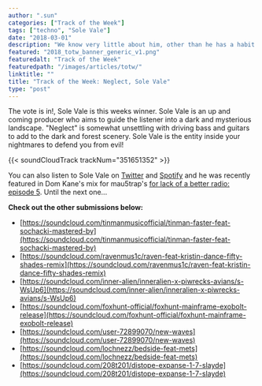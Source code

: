 ```yaml
---
author: ".sun"
categories: ["Track of the Week"]
tags: ["techno", "Sole Vale"]
date: "2018-03-01"
description: "We know very little about him, other than he has a habit of producing techno monsters. Neglect is very much true to form..."
featured: "2018_totw_banner_generic_v1.png"
featuredalt: "Track of the Week"
featuredpath: "/images/articles/totw/"
linktitle: ""
title: "Track of the Week: Neglect, Sole Vale"
type: "post"
---
```


The vote is in!, Sole Vale is this weeks winner. Sole Vale is an up and coming producer who aims to guide the listener into a dark and mysterious landscape. "Neglect" is somewhat unsettling with driving bass and guitars to add to the dark and forest scenery. Sole Vale is the entity inside your nightmares to defend you from evil!

{{< soundCloudTrack trackNum="351651352" >}}

You can also listen to Sole Vale on [Twitter](https://twitter.com/TheSoleVale) and [Spotify](https://open.spotify.com/artist/4ATsdgt2xenE0oh48AQWwv) and he was recently featured in Dom Kane's mix for mau5trap's [for lack of a better radio: episode 5](https://www.mixcloud.com/mau5trap/for-lack-of-a-better-radio-episode-5-dom-kane/). Until the next one...

**Check out the other submissions below:**
- [https://soundcloud.com/tinmanmusicofficial/tinman-faster-feat-sochacki-mastered-by](https://soundcloud.com/tinmanmusicofficial/tinman-faster-feat-sochacki-mastered-by)
- [https://soundcloud.com/ravenmus1c/raven-feat-kristin-dance-fifty-shades-remix](https://soundcloud.com/ravenmus1c/raven-feat-kristin-dance-fifty-shades-remix)
- [https://soundcloud.com/inner-alien/inneralien-x-piwrecks-avians/s-WsUp6](https://soundcloud.com/inner-alien/inneralien-x-piwrecks-avians/s-WsUp6)
- [https://soundcloud.com/foxhunt-official/foxhunt-mainframe-exobolt-release](https://soundcloud.com/foxhunt-official/foxhunt-mainframe-exobolt-release)
- [https://soundcloud.com/user-72899070/new-waves](https://soundcloud.com/user-72899070/new-waves)
- [https://soundcloud.com/lochnezz/bedside-feat-mets](https://soundcloud.com/lochnezz/bedside-feat-mets)
- [https://soundcloud.com/208t201/distope-expanse-1-7-slayde](https://soundcloud.com/208t201/distope-expanse-1-7-slayde)
